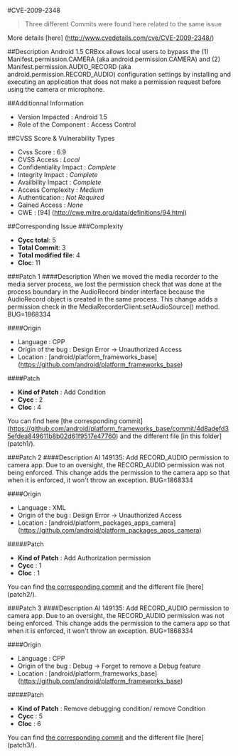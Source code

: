 #CVE-2009-2348
>Three different Commits were found here related to the same issue

More details [here] (http://www.cvedetails.com/cve/CVE-2009-2348/)

##Description
Android 1.5 CRBxx allows local users to bypass the (1) Manifest.permission.CAMERA (aka android.permission.CAMERA) and (2) Manifest.permission.AUDIO_RECORD (aka android.permission.RECORD_AUDIO) configuration settings by installing and executing an application that does not make a permission request before using the camera or microphone.		

##Additionnal Information
* Version Impacted : Android 1.5
* Role of the Component : Access Control

##CVSS Score & Vulnerability Types
* Cvss Score : 6.9
* CVSS Access : *Local*
* Confidentiality Impact : *Complete*
* Integrity Impact : *Complete*
* Availbility Impact : *Complete*
* Access Complexity : *Medium*
* Authentication : *Not Required*
* Gained Access : *None*
* CWE : [94] (http://cwe.mitre.org/data/definitions/94.html) 

##Corresponding Issue
###Complexity
* **Cycc total**: 5
* **Total Commit**: 3
* **Total modified file**: 4
* **Cloc**: 11


###Patch 1
####Description
 When we moved the media recorder to the media server process, we lost
  the permission check that was done at the process boundary in the
  AudioRecord binder interface because the AudioRecord object is created
  in the same process. This change adds a permission check in the
  MediaRecorderClient:setAudioSource() method.
  BUG=1868334
  
####Origin
* Language : CPP
* Origin of the bug : Design Error -> Unauthorized Access
* Location : [android/platform_frameworks_base] (https://github.com/android/platform_frameworks_base)

####Patch
* **Kind of Patch** : Add Condition
* **Cycc** : 2
* **Cloc** : 4

You can find here [the corresponding commit] (https://github.com/android/platform_frameworks_base/commit/4d8adefd35efdea849611b8b02d61f9517e47760)  and the different file [in this folder] (patch1/).

###Patch 2
####Description
AI 149135: Add RECORD_AUDIO permission to camera app.
  Due to an oversight, the RECORD_AUDIO permission was not being enforced.
  This change adds the permission to the camera app so that when it is
  enforced, it won't throw an exception.
  BUG=1868334
  
####Origin
* Language : XML
* Origin of the bug : Design Error -> Unauthorized Access
* Location : [android/platform_packages_apps_camera] (https://github.com/android/platform_packages_apps_camera)

#####Patch
  * **Kind of Patch** : Add Authorization permission
  * **Cycc** : 1
  * **Cloc** : 1
  
 You can find [the corresponding commit](https://github.com/android/platform_packages_apps_camera/commit/e655d54160e5a56d4909f2459eeae9012e9f187f) and the different file [here] (patch2/).

###Patch 3
####Description
AI 149135: Add RECORD_AUDIO permission to camera app.
  Due to an oversight, the RECORD_AUDIO permission was not being enforced.
  This change adds the permission to the camera app so that when it is
  enforced, it won't throw an exception.
  BUG=1868334
  
####Origin
* Language : CPP
* Origin of the bug : Debug -> Forget to remove a Debug feature
* Location : [android/platform_frameworks_base] (https://github.com/android/platform_frameworks_base)

#####Patch
  * **Kind of Patch** : Remove debugging condition/ remove Condition
  * **Cycc** : 5
  * **Cloc** : 6
  
 You can find [the corresponding commit](https://github.com/android/platform_frameworks_base/commit/7b7225c8fdbead25235c74811b30ff4ee690dc58) and the different file [here] (patch3/).
